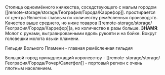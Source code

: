 Столица одноимённого княжества, соседствующего с малым городом [[remote-storage/storage/География/Города/Каррефор]]. простирается от центра 
Является главным по количеству ремёсленных производств. Качество выше среднего, но ниже товаров [[remote-storage/storage/География/Города/Каррефор]]а, но количество в разы больше.
**ЗНАМЯ**: Молот с рунами, выгравированными вдоль рукояти и на бойке. Вокруг головешки молота языки пламени.

Гильдия Вольного Пламени - главная ремёсленная гильдия

Большой город принадлежащий королевству - [[remote-storage/storage/География/Города/Рочер/Салетфол]] - портовый регион с очень плотным населением.